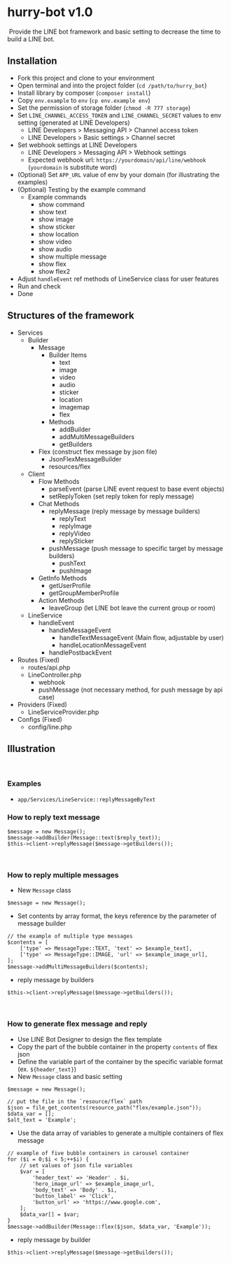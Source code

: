 # hurry-bot v1.0
​
Provide the LINE bot framework and basic setting to decrease the time to build a LINE bot.
​
## Installation
 - Fork this project and clone to your environment
 - Open terminal and into the project folder (`cd /path/to/hurry_bot`)
 - Install library by composer (`composer install`)
 - Copy `env.example` to `env` (`cp env.example env`)
 - Set the permission of storage folder (`chmod -R 777 storage`)
 - Set `LINE_CHANNEL_ACCESS_TOKEN` and `LINE_CHANNEL_SECRET` values to env setting (generated at LINE Developers)
   - LINE Developers > Messaging API > Channel access token
   - LINE Developers > Basic settings > Channel secret
 - Set webhook settings at LINE Developers
   - LINE Developers > Messaging API > Webhook settings
   - Expected webhook url: `https://yourdomain/api/line/webhook` (`yourdomain` is substitute word)
 - (Optional) Set `APP_URL` value of env by your domain (for illustrating the examples)
 - (Optional) Testing by the example command
   - Example commands
     - show command
     - show text
     - show image
     - show sticker
     - show location
     - show video
     - show audio
     - show multiple message
     - show flex
     - show flex2
 - Adjust `handleEvent` ref methods of LineService class for user features
 - Run and check
 - Done
​
## Structures of the framework
 - Services
   - Builder
     - Message
       - Builder Items
         - text
         - image
         - video
         - audio
         - sticker
         - location
         - imagemap
         - flex
       - Methods
         - addBuilder
         - addMultiMessageBuilders
         - getBuilders
     - Flex (construct flex message by json file)
       - JsonFlexMessageBuilder
       - resources/flex
   - Client
      - Flow Methods
        - parseEvent (parse LINE event request to base event objects)
        - setReplyToken (set reply token for reply message)
      - Chat Methods
        - replyMessage (reply message by message builders)
          - replyText
          - replyImage
          - replyVideo
          - replySticker
        - pushMessage (push message to specific target by message builders)
          - pushText
          - pushImage
      - GetInfo Methods
        - getUserProfile
        - getGroupMemberProfile
      - Action Methods
        - leaveGroup (let LINE bot leave the current group or room)
   - LineService
     - handleEvent
       - handleMessageEvent
         - handleTextMessageEvent (Main flow, adjustable by user)
         - handleLocationMessageEvent
       - handlePostbackEvent
 - Routes (Fixed)
   - routes/api.php
   - LineController.php
     - webhook
     - pushMessage (not necessary method, for push message by api case)
 - Providers (Fixed)
   - LineServiceProvider.php
 - Configs (Fixed)
   - config/line.php
​
## Illustration
​
### Examples
 - `app/Services/LineService::replyMessageByText`
​
### How to reply text message
```
$message = new Message();
$message->addBuilder(Message::text($reply_text));
$this->client->replyMessage($message->getBuilders());
```
​
### How to reply multiple messages
  - New `Message` class
```
$message = new Message();
```
  - Set contents by array format, the keys reference by the parameter of message builder
```
// the example of multiple type messages
$contents = [
    ['type' => MessageType::TEXT, 'text' => $example_text],
    ['type' => MessageType::IMAGE, 'url' => $example_image_url],
];
$message->addMultiMessageBuilders($contents);
```
  - reply message by builders 
```
$this->client->replyMessage($message->getBuilders());
```
​
### How to generate flex message and reply
  - Use LINE Bot Designer to design the flex template
  - Copy the part of the bubble container in the property `contents` of flex json
  - Define the variable part of the container by the specific variable format (ex. `${header_text}`)
  - New `Message` class and basic setting
```
$message = new Message();
​
// put the file in the `resource/flex` path
$json = file_get_contents(resource_path("flex/example.json"));
$data_var = [];
$alt_text = 'Example';
```
  - Use the data array of variables to generate a multiple containers of flex message
```
// example of five bubble containers in carousel container
for ($i = 0;$i < 5;++$i) {
    // set values of json file variables
    $var = [
        'header_text' => 'Header' . $i,
        'hero_image_url' => $example_image_url,
        'body_text' => 'Body' . $i,
        'button_label' => 'Click',
        'button_url' => 'https://www.google.com',
    ];
    $data_var[] = $var;
}
$message->addBuilder(Message::flex($json, $data_var, 'Example'));
```
  - reply message by builder
```
$this->client->replyMessage($message->getBuilders());
```
